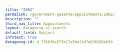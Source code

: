 ```yaml
---
title: "2002"
permalink: /government-gazette/appointments/2002/
description: ""
third_nav_title: Appointments
layout: datagovsg-v2-search
default_field: Subject
infotext: true
datagovsg-id: d_7f8836e57fe17e5ba13d7e638188e630
---
```

